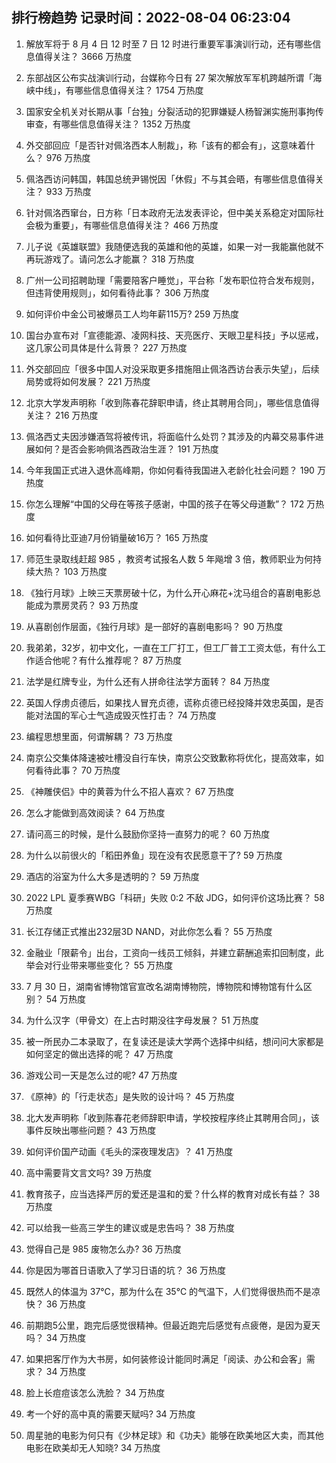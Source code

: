 
## 排行榜趋势 记录时间：2022-08-04 06:23:04
  
  1. 解放军将于 8 月 4 日 12 时至 7 日 12 时进行重要军事演训行动，还有哪些信息值得关注？ 3666 万热度
    
  2. 东部战区公布实战演训行动，台媒称今日有 27 架次解放军军机跨越所谓「海峡中线」，有哪些信息值得关注？ 1754 万热度
    
  3. 国家安全机关对长期从事「台独」分裂活动的犯罪嫌疑人杨智渊实施刑事拘传审查，有哪些信息值得关注？ 1352 万热度
    
  4. 外交部回应「是否针对佩洛西本人制裁」，称「该有的都会有」，这意味着什么？ 976 万热度
    
  5. 佩洛西访问韩国，韩国总统尹锡悦因「休假」不与其会晤，有哪些信息值得关注？ 933 万热度
    
  6. 针对佩洛西窜台，日方称「日本政府无法发表评论，但中美关系稳定对国际社会极为重要」，有哪些信息值得关注？ 466 万热度
    
  7. 儿子说《英雄联盟》我随便选我的英雄和他的英雄，如果一对一我能赢他就不再玩游戏了。请问怎么才能赢？ 318 万热度
    
  8. 广州一公司招聘助理「需要陪客户睡觉」，平台称「发布职位符合发布规则，但违背使用规则」，如何看待此事？ 306 万热度
    
  9. 如何评价中金公司被爆员工人均年薪115万? 259 万热度
    
  10. 国台办宣布对「宣德能源、凌网科技、天亮医疗、天眼卫星科技」予以惩戒，这几家公司具体是什么背景？ 227 万热度
    
  11. 外交部回应「很多中国人对没采取更多措施阻止佩洛西访台表示失望」，后续局势或将如何发展？ 221 万热度
    
  12. 北京大学发声明称「收到陈春花辞职申请，终止其聘用合同」，哪些信息值得关注？ 216 万热度
    
  13. 佩洛西丈夫因涉嫌酒驾将被传讯，将面临什么处罚？其涉及的内幕交易事件进展如何？是否会影响佩洛西政治生涯？ 191 万热度
    
  14. 今年我国正式进入退休高峰期，你如何看待我国进入老龄化社会问题？ 190 万热度
    
  15. 你怎么理解“中国的父母在等孩子感谢，中国的孩子在等父母道歉”？ 172 万热度
    
  16. 如何看待比亚迪7月份销量破16万？ 165 万热度
    
  17. 师范生录取线赶超 985 ，教资考试报名人数 5 年飚增 3 倍，教师职业为何持续大热？ 103 万热度
    
  18. 《独行月球》上映三天票房破十亿，为什么开心麻花+沈马组合的喜剧电影总能成为票房灵药？ 93 万热度
    
  19. 从喜剧创作层面，《独行月球》是一部好的喜剧电影吗？ 90 万热度
    
  20. 我弟弟，32岁，初中文化，一直在工厂打工，但工厂普工工资太低，有什么工作适合他呢？有什么推荐呢？ 87 万热度
    
  21. 法学是红牌专业，为什么还有人拼命往法学方面转？ 84 万热度
    
  22. 英国人俘虏贞德后，如果找人冒充贞德，谎称贞德已经投降并效忠英国，是否能对法国的军心士气造成毁灭性打击？ 74 万热度
    
  23. 编程思想里面，何谓解耦？ 73 万热度
    
  24. 南京公交集体降速被吐槽没自行车快，南京公交致歉称将优化，提高效率，如何看待此事？ 70 万热度
    
  25. 《神雕侠侣》中的黄蓉为什么不招人喜欢？ 67 万热度
    
  26. 怎么才能做到高效阅读？ 64 万热度
    
  27. 请问高三的时候，是什么鼓励你坚持一直努力的呢？ 60 万热度
    
  28. 为什么以前很火的「稻田养鱼」现在没有农民愿意干了? 59 万热度
    
  29. 酒店的浴室为什么大多是透明的？ 59 万热度
    
  30. 2022 LPL 夏季赛WBG「科研」失败 0:2 不敌 JDG，如何评价这场比赛？ 58 万热度
    
  31. 长江存储正式推出232层3D NAND，对此你怎么看？ 55 万热度
    
  32. 金融业「限薪令」出台，工资向一线员工倾斜，并建立薪酬追索扣回制度，此举会对行业带来哪些变化？ 55 万热度
    
  33. 7 月 30 日，湖南省博物馆官宣改名湖南博物院，博物院和博物馆有什么区别？ 54 万热度
    
  34. 为什么汉字（甲骨文）在上古时期没往字母发展？ 51 万热度
    
  35. 被一所民办二本录取了，在复读还是读大学两个选择中纠结，想问问大家都是如何坚定的做出选择的呢？ 47 万热度
    
  36. 游戏公司一天是怎么过的呢? 47 万热度
    
  37. 《原神》的「行走状态」是失败的设计吗？ 45 万热度
    
  38. 北大发声明称「收到陈春花老师辞职申请，学校按程序终止其聘用合同」，该事件反映出哪些问题？ 43 万热度
    
  39. 如何评价国产动画《毛头的深夜理发店》？ 41 万热度
    
  40. 高中需要背文言文吗? 39 万热度
    
  41. 教育孩子，应当选择严厉的爱还是温和的爱？什么样的教育对成长有益？ 38 万热度
    
  42. 可以给我一些高三学生的建议或是忠告吗？ 38 万热度
    
  43. 觉得自己是 985 废物怎么办? 36 万热度
    
  44. 你是因为哪首日语歌入了学习日语的坑？ 36 万热度
    
  45. 既然人的体温为 37℃，那为什么在 35℃ 的气温下，人们觉得很热而不是凉快？ 36 万热度
    
  46. 前期跑5公里，跑完后感觉很精神。但最近跑完后感觉有点疲倦，是因为夏天吗？ 34 万热度
    
  47. 如果把客厅作为大书房，如何装修设计能同时满足「阅读、办公和会客」需求？ 34 万热度
    
  48. 脸上长痘痘该怎么洗脸？ 34 万热度
    
  49. 考一个好的高中真的需要天赋吗? 34 万热度
    
  50. 周星驰的电影为何只有《少林足球》和《功夫》能够在欧美地区大卖，而其他电影在欧美却无人知晓? 34 万热度
    